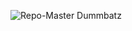 ![Repo-Master Dummbatz](https://avatars3.githubusercontent.com/u/55976435?s=400&u=c0ca630742b95fb3d8f5fc1e57d64b7a8baf4239&v=4)
